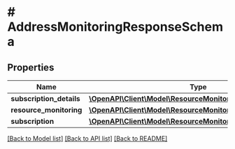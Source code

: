 # # AddressMonitoringResponseSchema

## Properties

Name | Type | Description | Notes
------------ | ------------- | ------------- | -------------
**subscription_details** | [**\OpenAPI\Client\Model\ResourceMonitoringSubscriptionDetails**](ResourceMonitoringSubscriptionDetails.md) |  | [optional]
**resource_monitoring** | [**\OpenAPI\Client\Model\ResourceMonitoringDetails**](ResourceMonitoringDetails.md) |  | [optional]
**subscription** | [**\OpenAPI\Client\Model\ResourceMonitoringSubscription**](ResourceMonitoringSubscription.md) |  | [optional]

[[Back to Model list]](../../README.md#models) [[Back to API list]](../../README.md#endpoints) [[Back to README]](../../README.md)

